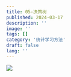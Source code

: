 ```yaml
---
title: 05-决策树
published: 2024-03-17
description: ''
image: ''
tags: []
category: '统计学习方法'
draft: false 
lang: ''
---
```

![](\assets\images\8d3e02d87a76e7676417b5c3e8f917a.png)